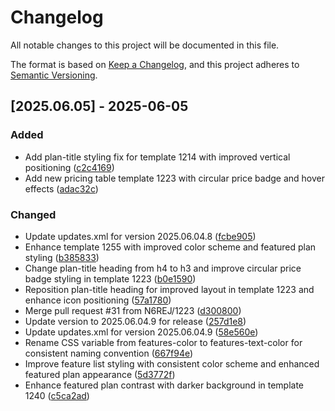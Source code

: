 # Changelog

All notable changes to this project will be documented in this file.

The format is based on [Keep a Changelog](https://keepachangelog.com/en/1.0.0/),
and this project adheres to [Semantic Versioning](https://semver.org/spec/v2.0.0.html).

## [2025.06.05] - 2025-06-05

### Added

* Add plan-title styling fix for template 1214 with improved vertical positioning ([c2c4169](https://github.com/N6REJ/mod_bears_pricing_tables/commit/c2c4169))
* Add new pricing table template 1223 with circular price badge and hover effects ([adac32c](https://github.com/N6REJ/mod_bears_pricing_tables/commit/adac32c))

### Changed

* Update updates.xml for version 2025.06.04.8 ([fcbe905](https://github.com/N6REJ/mod_bears_pricing_tables/commit/fcbe905))
* Enhance template 1255 with improved color scheme and featured plan styling ([b385833](https://github.com/N6REJ/mod_bears_pricing_tables/commit/b385833))
* Change plan-title heading from h4 to h3 and improve circular price badge styling in template 1223 ([b0e1590](https://github.com/N6REJ/mod_bears_pricing_tables/commit/b0e1590))
* Reposition plan-title heading for improved layout in template 1223 and enhance icon positioning ([57a1780](https://github.com/N6REJ/mod_bears_pricing_tables/commit/57a1780))
* Merge pull request #31 from N6REJ/1223 ([d300800](https://github.com/N6REJ/mod_bears_pricing_tables/commit/d300800))
* Update version to 2025.06.04.9 for release ([257d1e8](https://github.com/N6REJ/mod_bears_pricing_tables/commit/257d1e8))
* Update updates.xml for version 2025.06.04.9 ([58e560e](https://github.com/N6REJ/mod_bears_pricing_tables/commit/58e560e))
* Rename CSS variable from features-color to features-text-color for consistent naming convention ([667f94e](https://github.com/N6REJ/mod_bears_pricing_tables/commit/667f94e))
* Improve feature list styling with consistent color scheme and enhanced featured plan appearance ([5d3772f](https://github.com/N6REJ/mod_bears_pricing_tables/commit/5d3772f))
* Enhance featured plan contrast with darker background in template 1240 ([c5ca2ad](https://github.com/N6REJ/mod_bears_pricing_tables/commit/c5ca2ad))


